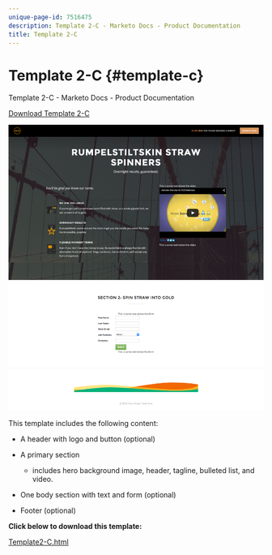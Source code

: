 ```yaml
---
unique-page-id: 7516475
description: Template 2-C - Marketo Docs - Product Documentation
title: Template 2-C
---
```


# Template 2-C {#template-c}

Template 2-C - Marketo Docs - Product Documentation

[Download Template 2-C](http://docs.marketo.com/download/attachments/7516475/template2-c.html?version=1&modificationdate=1433229240000&api=v2)

![](assets/image2015-6-4-9-3a31-3a46.png)

This template includes the following content:

* A header with logo and button (optional)
* A primary section

    * includes hero background image, header, tagline, bulleted list, and video.

* One body section with text and form (optional)
* Footer (optional)

**Click below to download this template:**

[Template2-C.html](http://docs.marketo.com/download/attachments/7516475/template2-c.html?version=1&modificationdate=1433229240000&api=v2)
